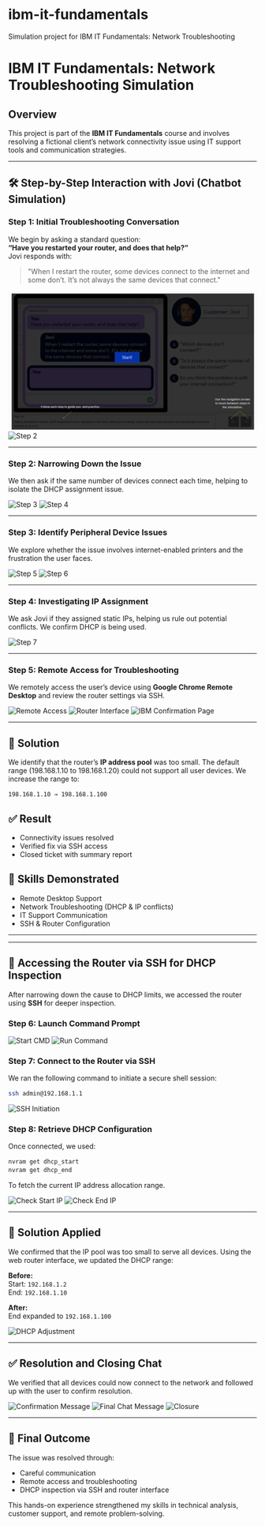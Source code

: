 # ibm-it-fundamentals
Simulation project for IBM IT Fundamentals: Network Troubleshooting

# IBM IT Fundamentals: Network Troubleshooting Simulation

## Overview
This project is part of the **IBM IT Fundamentals** course and involves resolving a fictional client’s network connectivity issue using IT support tools and communication strategies.

---

## 🛠 Step-by-Step Interaction with Jovi (Chatbot Simulation)

### Step 1: Initial Troubleshooting Conversation
We begin by asking a standard question:  
**“Have you restarted your router, and does that help?”**  
Jovi responds with:  
> "When I restart the router, some devices connect to the internet and some don’t. It’s not always the same devices that connect."

![Step 1](https://github.com/Umm-Salaamah/ibm-it-fundamentals/blob/8f9c1f95f29d35c233413e4653615828f7f8d715/Screenshot%202025-04-17%20193541.png)
![Step 2](https://drive.google.com/file/d/1CtsdILToxb6GDmdlKhu_6yH1amldqcAa/view?usp=drive_link)

---

### Step 2: Narrowing Down the Issue
We then ask if the same number of devices connect each time, helping to isolate the DHCP assignment issue.

![Step 3](https://drive.google.com/file/d/1Yk056BYuK5vTNQxTFGXEIo6a0HLeB5re/view?usp=drive_link)
![Step 4](https://drive.google.com/file/d/1CIRupgrCOeDN2YQiNA_ff8Dl9HQ9Y3U0/view?usp=drive_link)

---

### Step 3: Identify Peripheral Device Issues
We explore whether the issue involves internet-enabled printers and the frustration the user faces.

![Step 5](https://drive.google.com/file/d/1S_98CZnU6lxwW0eggsIj5__1GGsvvxlI/view?usp=drive_link)
![Step 6](https://drive.google.com/file/d/1Xldf92hw0ajB1mstQ9ANU5ZcERZ6jLDE/view?usp=drive_link)

---

### Step 4: Investigating IP Assignment
We ask Jovi if they assigned static IPs, helping us rule out potential conflicts. We confirm DHCP is being used.

![Step 7](https://drive.google.com/file/d/1L6VMGaFsupNMgNjSkKTTOgj9tQ9e1vDv/view?usp=drive_link)

---

### Step 5: Remote Access for Troubleshooting
We remotely access the user’s device using **Google Chrome Remote Desktop** and review the router settings via SSH.

![Remote Access](https://drive.google.com/file/d/16koyid5E7Av8bJ4P1M3pC8LNQQVX9wui/view?usp=drive_link)
![Router Interface](https://drive.google.com/file/d/1jpAOg-PDDA0IqX3XlgF36Km3vAK66q5B/view?usp=drive_link)
![IBM Confirmation Page](https://drive.google.com/file/d/15QNDcgLAU9eSsoB37TS1B9IoWvAr5CEe/view?usp=drive_link)

---

## 🔧 Solution
We identify that the router’s **IP address pool** was too small. The default range (198.168.1.10 to 198.168.1.20) could not support all user devices. We increase the range to:
```
198.168.1.10 → 198.168.1.100
```

## ✅ Result
- Connectivity issues resolved
- Verified fix via SSH access
- Closed ticket with summary report

## 🔑 Skills Demonstrated
- Remote Desktop Support
- Network Troubleshooting (DHCP & IP conflicts)
- IT Support Communication
- SSH & Router Configuration

---


---

## 🔐 Accessing the Router via SSH for DHCP Inspection

After narrowing down the cause to DHCP limits, we accessed the router using **SSH** for deeper inspection.

### Step 6: Launch Command Prompt
![Start CMD](https://drive.google.com/file/d/122gMdioPfp-Gv47VsS0pHSep2gHBHQer/view?usp=drive_link)
![Run Command](https://drive.google.com/file/d/10PctkUwg8dR9-ThxKOEO2DApLErU1inB/view?usp=drive_link)

### Step 7: Connect to the Router via SSH
We ran the following command to initiate a secure shell session:
```bash
ssh admin@192.168.1.1
```
![SSH Initiation](https://drive.google.com/file/d/1azSw-0jF2dyWlqq6cH88OAqBwDupuy02/view?usp=drive_link)

### Step 8: Retrieve DHCP Configuration
Once connected, we used:
```bash
nvram get dhcp_start
nvram get dhcp_end
```
To fetch the current IP address allocation range.

![Check Start IP](https://drive.google.com/file/d/1qrDxDk5TWKTVdhSRT0Kd8ZXgHMRLh62H/view?usp=drive_link)
![Check End IP](https://drive.google.com/file/d/1K2d0sD0s2uRhItna8MLlFE08ASUWrdJs/view?usp=drive_link)

---

## 🔧 Solution Applied

We confirmed that the IP pool was too small to serve all devices. Using the web router interface, we updated the DHCP range:

**Before:**  
Start: `192.168.1.2`  
End: `192.168.1.10`  

**After:**  
End expanded to `192.168.1.100`

![DHCP Adjustment](https://drive.google.com/file/d/1yYi1zeEsIp2PDUH646XWDWJT-J4DERow/view?usp=drive_link)

---

## ✅ Resolution and Closing Chat

We verified that all devices could now connect to the network and followed up with the user to confirm resolution.

![Confirmation Message](https://drive.google.com/file/d/1b_Jdc_r6DjkO3ugmIIY1kyEcVKbWrpJh/view?usp=drive_link)
![Final Chat Message](https://drive.google.com/file/d/102jV922Q3AhKW7XOlcXuYON59WXJckAn/view?usp=drive_link)
![Closure](https://drive.google.com/file/d/1cN3_EKBT10oAwxoqxuQDQ36khn5RwFJu/view?usp=drive_link)

---

## 🏁 Final Outcome

The issue was resolved through:
- Careful communication
- Remote access and troubleshooting
- DHCP inspection via SSH and router interface

This hands-on experience strengthened my skills in technical analysis, customer support, and remote problem-solving.
